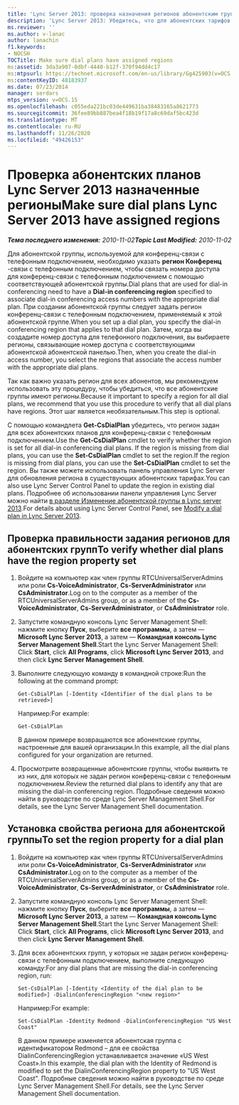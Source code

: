 ```yaml
---
title: 'Lync Server 2013: проверка назначения регионов абонентским группам'
description: 'Lync Server 2013: Убедитесь, что для абонентских тарифов назначены регионы.'
ms.reviewer: ''
ms.author: v-lanac
author: lanachin
f1.keywords:
- NOCSH
TOCTitle: Make sure dial plans have assigned regions
ms:assetid: 3da3a907-0dbf-4440-b12f-370f94dd4c17
ms:mtpsurl: https://technet.microsoft.com/en-us/library/Gg425903(v=OCS.15)
ms:contentKeyID: 48183937
ms.date: 07/23/2014
manager: serdars
mtps_version: v=OCS.15
ms.openlocfilehash: c055eda221bc03de449631ba38483165a8621773
ms.sourcegitcommit: 36fee89bb887bea4f18b19f17a8c69daf5bc423d
ms.translationtype: MT
ms.contentlocale: ru-RU
ms.lasthandoff: 11/26/2020
ms.locfileid: "49426153"
---
```

# <a name="make-sure-dial-plans-lync-server-2013-have-assigned-regions"></a><span data-ttu-id="891f2-103">Проверка абонентских планов Lync Server 2013 назначенные регионы</span><span class="sxs-lookup"><span data-stu-id="891f2-103">Make sure dial plans Lync Server 2013 have assigned regions</span></span>

<div data-xmlns="http://www.w3.org/1999/xhtml">

<div class="topic" data-xmlns="http://www.w3.org/1999/xhtml" data-msxsl="urn:schemas-microsoft-com:xslt" data-cs="https://msdn.microsoft.com/">

<div data-asp="https://msdn2.microsoft.com/asp">



</div>

<div id="mainSection">

<div id="mainBody"><span data-ttu-id="891f2-104">

<span> </span></span><span class="sxs-lookup"><span data-stu-id="891f2-104">

<span> </span></span></span>

<span data-ttu-id="891f2-105">_**Тема последнего изменения:** 2010-11-02_</span><span class="sxs-lookup"><span data-stu-id="891f2-105">_**Topic Last Modified:** 2010-11-02_</span></span>

<span data-ttu-id="891f2-106">Для абонентской группы, используемой для конференц-связи с телефонным подключением, необходимо указать **регион Конференц** -связи с телефонным подключением, чтобы связать номера доступа для конференц-связи с телефонным подключением с помощью соответствующей абонентской группы.</span><span class="sxs-lookup"><span data-stu-id="891f2-106">Dial plans that are used for dial-in conferencing need to have a **Dial-in conferencing region** specified to associate dial-in conferencing access numbers with the appropriate dial plan.</span></span> <span data-ttu-id="891f2-107">При создании абонентской группы следует задать регион конференц-связи с телефонным подключением, применяемый к этой абонентской группе.</span><span class="sxs-lookup"><span data-stu-id="891f2-107">When you set up a dial plan, you specify the dial-in conferencing region that applies to that dial plan.</span></span> <span data-ttu-id="891f2-108">Затем, когда вы создадите номер доступа для телефонного подключения, вы выбираете регионы, связывающие номер доступа с соответствующими абонентской абонентской панелью.</span><span class="sxs-lookup"><span data-stu-id="891f2-108">Then, when you create the dial-in access number, you select the regions that associate the access number with the appropriate dial plans.</span></span>

<span data-ttu-id="891f2-109">Так как важно указать регион для всех абонентов, мы рекомендуем использовать эту процедуру, чтобы убедиться, что все абонентские группы имеют регионы.</span><span class="sxs-lookup"><span data-stu-id="891f2-109">Because it important to specify a region for all dial plans, we recommend that you use this procedure to verify that all dial plans have regions.</span></span> <span data-ttu-id="891f2-110">Этот шаг является необязательным.</span><span class="sxs-lookup"><span data-stu-id="891f2-110">This step is optional.</span></span>

<span data-ttu-id="891f2-111">С помощью командлета **Get-CsDialPlan** убедитесь, что регион задан для всех абонентских планов для конференц-связи с телефонным подключением.</span><span class="sxs-lookup"><span data-stu-id="891f2-111">Use the **Get-CsDialPlan** cmdlet to verify whether the region is set for all dial-in conferencing dial plans.</span></span> <span data-ttu-id="891f2-112">If the region is missing from dial plans, you can use the **Set-CsDialPlan** cmdlet to set the region.</span><span class="sxs-lookup"><span data-stu-id="891f2-112">If the region is missing from dial plans, you can use the **Set-CsDialPlan** cmdlet to set the region.</span></span> <span data-ttu-id="891f2-113">Вы также можете использовать панель управления Lync Server для обновления региона в существующих абонентских тарифах.</span><span class="sxs-lookup"><span data-stu-id="891f2-113">You can also use Lync Server Control Panel to update the region in existing dial plans.</span></span> <span data-ttu-id="891f2-114">Подробнее об использовании панели управления Lync Server можно найти [в разделе Изменение абонентской группы в Lync server 2013](lync-server-2013-modify-a-dial-plan.md).</span><span class="sxs-lookup"><span data-stu-id="891f2-114">For details about using Lync Server Control Panel, see [Modify a dial plan in Lync Server 2013](lync-server-2013-modify-a-dial-plan.md).</span></span>

<div>

## <a name="to-verify-whether-dial-plans-have-the-region-property-set"></a><span data-ttu-id="891f2-115">Проверка правильности задания регионов для абонентских групп</span><span class="sxs-lookup"><span data-stu-id="891f2-115">To verify whether dial plans have the region property set</span></span>

1.  <span data-ttu-id="891f2-116">Войдите на компьютер как член группы RTCUniversalServerAdmins или роли **Cs-VoiceAdministrator**, **Cs-ServerAdministrator** или **CsAdministrator**.</span><span class="sxs-lookup"><span data-stu-id="891f2-116">Log on to the computer as a member of the RTCUniversalServerAdmins group, or as a member of the **Cs-VoiceAdministrator**, **Cs-ServerAdministrator**, or **CsAdministrator** role.</span></span>

2.  <span data-ttu-id="891f2-117">Запустите командную консоль Lync Server Management Shell: нажмите кнопку **Пуск**, выберите **все программы**, а затем — **Microsoft Lync Server 2013**, а затем — **Командная консоль Lync Server Management Shell**.</span><span class="sxs-lookup"><span data-stu-id="891f2-117">Start the Lync Server Management Shell: Click **Start**, click **All Programs**, click **Microsoft Lync Server 2013**, and then click **Lync Server Management Shell**.</span></span>

3.  <span data-ttu-id="891f2-118">Выполните следующую команду в командной строке:</span><span class="sxs-lookup"><span data-stu-id="891f2-118">Run the following at the command prompt:</span></span>
    
        Get-CsDialPlan [-Identity <Identifier of the dial plans to be retrieved>]
    
    <span data-ttu-id="891f2-119">Например:</span><span class="sxs-lookup"><span data-stu-id="891f2-119">For example:</span></span>
    
        Get-CsDialPlan
    
    <span data-ttu-id="891f2-120">В данном примере возвращаются все абонентские группы, настроенные для вашей организации.</span><span class="sxs-lookup"><span data-stu-id="891f2-120">In this example, all the dial plans configured for your organization are returned.</span></span>

4.  <span data-ttu-id="891f2-121">Просмотрите возвращенные абонентские группы, чтобы выявить те из них, для которых не задан регион конференц-связи с телефонным подключением.</span><span class="sxs-lookup"><span data-stu-id="891f2-121">Review the returned dial plans to identify any that are missing the dial-in conferencing region.</span></span> <span data-ttu-id="891f2-122">Подробные сведения можно найти в руководстве по среде Lync Server Management Shell.</span><span class="sxs-lookup"><span data-stu-id="891f2-122">For details, see the Lync Server Management Shell documentation.</span></span>

</div>

<div>

## <a name="to-set-the-region-property-for-a-dial-plan"></a><span data-ttu-id="891f2-123">Установка свойства региона для абонентской группы</span><span class="sxs-lookup"><span data-stu-id="891f2-123">To set the region property for a dial plan</span></span>

1.  <span data-ttu-id="891f2-124">Войдите на компьютер как член группы RTCUniversalServerAdmins или роли **Cs-VoiceAdministrator**, **Cs-ServerAdministrator** или **CsAdministrator**.</span><span class="sxs-lookup"><span data-stu-id="891f2-124">Log on to the computer as a member of the RTCUniversalServerAdmins group, or as a member of the **Cs-VoiceAdministrator**, **Cs-ServerAdministrator**, or **CsAdministrator** role.</span></span>

2.  <span data-ttu-id="891f2-125">Запустите командную консоль Lync Server Management Shell: нажмите кнопку **Пуск**, выберите **все программы**, а затем — **Microsoft Lync Server 2013**, а затем — **Командная консоль Lync Server Management Shell**.</span><span class="sxs-lookup"><span data-stu-id="891f2-125">Start the Lync Server Management Shell: Click **Start**, click **All Programs**, click **Microsoft Lync Server 2013**, and then click **Lync Server Management Shell**.</span></span>

3.  <span data-ttu-id="891f2-126">Для всех абонентских групп, у которых не задан регион конференц-связи с телефонным подключением, выполните следующую команду:</span><span class="sxs-lookup"><span data-stu-id="891f2-126">For any dial plans that are missing the dial-in conferencing region, run:</span></span>
    
        Set-CsDialPlan [-Identity <Identity of the dial plan to be modified>] -DialinConferencingRegion "<new region>"
    
    <span data-ttu-id="891f2-127">Например:</span><span class="sxs-lookup"><span data-stu-id="891f2-127">For example:</span></span>
    
        Set-CsDialPlan -Identity Redmond -DialinConferencingRegion "US West Coast"
    
    <span data-ttu-id="891f2-128">В данном примере изменяется абонентская группа с идентификатором Redmond –  для ее свойства DialinConferencingRegion устанавливается значение «US West Coast».</span><span class="sxs-lookup"><span data-stu-id="891f2-128">In this example, the dial plan with the Identity of Redmond is modified to set the DialinConferencingRegion property to "US West Coast".</span></span> <span data-ttu-id="891f2-129">Подробные сведения можно найти в руководстве по среде Lync Server Management Shell.</span><span class="sxs-lookup"><span data-stu-id="891f2-129">For details, see the Lync Server Management Shell documentation.</span></span>

<span data-ttu-id="891f2-130"></div>

</div>

<span> </span>

</div>

</div>

</span><span class="sxs-lookup"><span data-stu-id="891f2-130"></div>

</div>

<span> </span>

</div>

</div>

</span></span></div>

